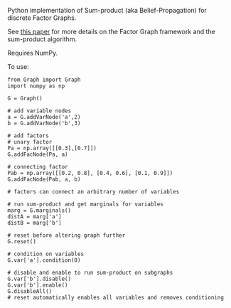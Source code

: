 Python implementation of Sum-product (aka Belief-Propagation) for discrete Factor Graphs.

See [this paper](http://www.comm.utoronto.ca/frank/papers/KFL01.pdf) for more details on the Factor Graph framework and the sum-product algorithm.

Requires NumPy.

To use:

    from Graph import Graph
    import numpy as np
    
    G = Graph()
    
    # add variable nodes
    a = G.addVarNode('a',2)
    b = G.addVarNode('b',3)
    
    # add factors
    # unary factor
    Pa = np.array([[0.3],[0.7]])
    G.addFacNode(Pa, a)
    
    # connecting factor
    Pab = np.array([[0.2, 0.8], [0.4, 0.6], [0.1, 0.9]])
    G.addFacNode(Pab, a, b)
    
    # factors can connect an arbitrary number of variables
    
    # run sum-product and get marginals for variables
    marg = G.marginals()
    distA = marg['a']
    distB = marg['b']
    
    # reset before altering graph further
    G.reset()
    
    # condition on variables
    G.var['a'].condition(0)
    
    # disable and enable to run sum-product on subgraphs
    G.var['b'].disable()
    G.var['b'].enable()
    G.disableAll()
    # reset automatically enables all variables and removes conditioning
